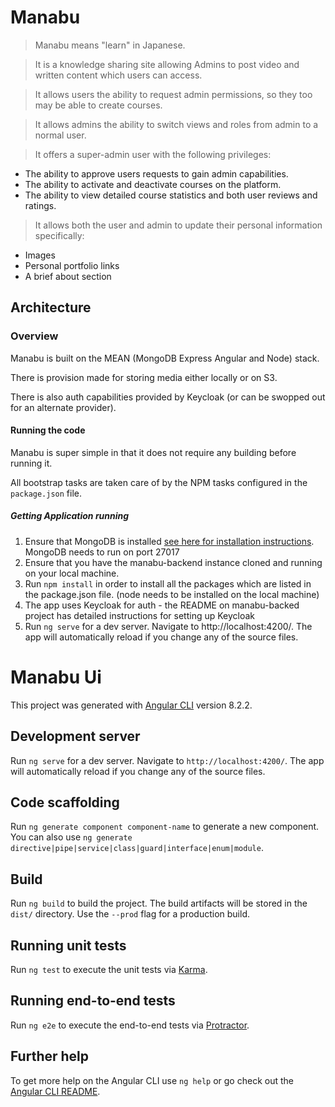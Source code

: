 # Manabu
> Manabu means "learn" in Japanese.

> It is a knowledge sharing site allowing Admins to post video and written content which users can access.

> It allows users the ability to request admin permissions, so they too may be able to create courses.

> It allows admins the ability to switch views and roles from admin to a normal user.

> It offers a super-admin user with the following privileges:

- The ability to approve users requests to gain admin capabilities.
- The ability to activate and deactivate courses on the platform.
- The ability to view detailed course statistics and both user reviews and ratings.

>It allows both the user and admin to update their personal information specifically:
- Images 
- Personal portfolio links
- A brief about section

## Architecture

### Overview

Manabu is built on the MEAN (MongoDB Express Angular and Node) stack.

There is provision made for storing media either locally or on S3.

There is also auth capabilities provided by Keycloak (or can be swopped out for an alternate provider).


#### Running the code

Manabu is super simple in that it does not require any building before running it.

All bootstrap tasks are taken care of by the NPM tasks configured in the `package.json` file.

##### Getting Application running

1. Ensure that MongoDB is installed [see here for installation instructions](https://docs.mongodb.com/manual/installation/). MongoDB needs to run on port 27017
2. Ensure that you have the manabu-backend instance cloned and running on your local machine. 
3. Run `npm install` in order to install all the packages which are listed in the package.json file. (node needs to be installed on the local machine)
4. The app uses Keycloak for auth - the README on manabu-backed project has detailed instructions for setting up Keycloak
5. Run `ng serve` for a dev server. Navigate to http://localhost:4200/. The app will automatically reload if you change any of the source files.


# Manabu Ui

This project was generated with [Angular CLI](https://github.com/angular/angular-cli) version 8.2.2.

## Development server

Run `ng serve` for a dev server. Navigate to `http://localhost:4200/`. The app will automatically reload if you change any of the source files.

## Code scaffolding

Run `ng generate component component-name` to generate a new component. You can also use `ng generate directive|pipe|service|class|guard|interface|enum|module`.

## Build

Run `ng build` to build the project. The build artifacts will be stored in the `dist/` directory. Use the `--prod` flag for a production build.

## Running unit tests

Run `ng test` to execute the unit tests via [Karma](https://karma-runner.github.io).

## Running end-to-end tests

Run `ng e2e` to execute the end-to-end tests via [Protractor](http://www.protractortest.org/).

## Further help

To get more help on the Angular CLI use `ng help` or go check out the [Angular CLI README](https://github.com/angular/angular-cli/blob/master/README.md).
